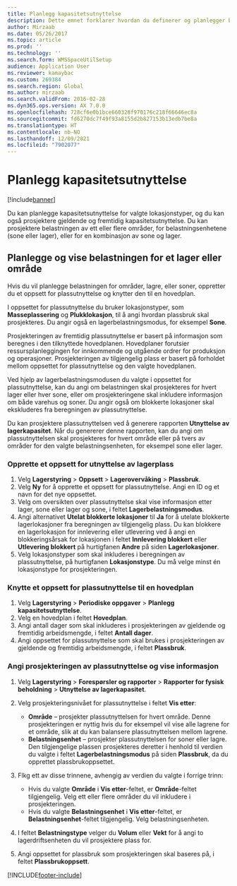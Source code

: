 ```yaml
---
title: Planlegg kapasitetsutnyttelse
description: Dette emnet forklarer hvordan du definerer og planlegger belastningen på et lager.
author: Mirzaab
ms.date: 05/26/2017
ms.topic: article
ms.prod: ''
ms.technology: ''
ms.search.form: WMSSpaceUtilSetup
audience: Application User
ms.reviewer: kamaybac
ms.custom: 269384
ms.search.region: Global
ms.author: mirzaab
ms.search.validFrom: 2016-02-28
ms.dyn365.ops.version: AX 7.0.0
ms.openlocfilehash: 728cf6e0b1bce660328f970176c218f66646ec8a
ms.sourcegitcommit: fd6270dc7f49f93a8155d2b827153b13edb7be8a
ms.translationtype: HT
ms.contentlocale: nb-NO
ms.lasthandoff: 12/09/2021
ms.locfileid: "7902077"
---
```

# <a name="schedule-load-utilization"></a>Planlegg kapasitetsutnyttelse

[!include[banner](../includes/banner.md)]

Du kan planlegge kapasitetsutnyttelse for valgte lokasjonstyper, og du kan også prosjektere gjeldende og fremtidig kapasitetsutnyttelse. Du kan prosjektere belastningen av ett eller flere områder, for belastningsenhetene (sone eller lager), eller for en kombinasjon av sone og lager.

## <a name="schedule-and-view-the-load-for-a-warehouse-or-site"></a>Planlegge og vise belastningen for et lager eller område

Hvis du vil planlegge belastningen for områder, lagre, eller soner, oppretter du et oppsett for plassutnyttelse og knytter den til en hovedplan.

I oppsettet for plassutnyttelse du bruker lokasjonstyper, som **Masseplassering** og **Plukklokasjon**, til å angi hvordan plassbruk skal prosjekteres. Du angir også en lagerbelastningsmodus, for eksempel **Sone**.

Prosjekteringen av fremtidig plassutnyttelse er basert på informasjon som beregnes i den tilknyttede hovedplanen. Hovedplaner forutsier ressursplanleggingen for innkommende og utgående ordrer for produksjon og operasjoner. Prosjekteringen av tilgjengelig plass er basert på forholdet mellom oppsettet for plassutnyttelse og den valgte hovedplanen.

Ved hjelp av lagerbelastningsmodusen du valgte i oppsettet for plassutnyttelse, kan du angi om belastningen skal prosjekteres for hvert lager eller hver sone, eller om prosjekteringene skal inkludere informasjon om både varehus og soner. Du angir også om blokkerte lokasjoner skal ekskluderes fra beregningen av plassutnyttelse.

Du kan prosjektere plassutnyttelsen ved å generere rapporten **Utnyttelse av lagerkapasitet**. Når du genererer denne rapporten, kan du angi om plassutnyttelsen skal prosjekteres for hvert område eller på tvers av områder for den valgte belastningsenheten, for eksempel sone eller lager.

### <a name="create-a-space-utilization-setup-for-a-warehouse"></a>Opprette et oppsett for utnyttelse av lagerplass

1. Velg **Lagerstyring** \> **Oppsett** \> **Lagerovervåking** \> **Plassbruk**.
2. Velg **Ny** for å opprette et oppsett for plassutnyttelse. Angi en ID og et navn for det nye oppsettet.
3. Velg om oversikten over plassutnyttelse skal vise informasjon etter lager, sone eller lager og sone, i feltet **Lagerbelastningsmodus**.
4. Angi alternativet **Utelat blokkerte lokasjoner** til **Ja** for å utelate blokkerte lagerlokasjoner fra beregningen av tilgjengelig plass. Du kan blokkere en lagerlokasjon for innlevering eller utlevering ved å angi en blokkeringsårsak for lokasjonen i feltet **Innlevering blokkert** eller **Utlevering blokkert** på hurtigfanen **Andre** på siden **Lagerlokasjoner**.
5. Velg lokasjonstyper som skal inkluderes i beregningen av plassutnyttelse, på hurtigfanen **Lokasjonstype**. Du må velge minst én lokasjonstype for prosjekteringen.

### <a name="associate-a-space-utilization-setup-with-a-master-plan"></a>Knytte et oppsett for plassutnyttelse til en hovedplan

1. Velg **Lagerstyring** \> **Periodiske oppgaver** \> **Planlegg kapasitetsutnyttelse**.
2. Velg en hovedplan i feltet **Hovedplan**.
3. Angi antall dager som skal inkluderes i prosjekteringen av gjeldende og fremtidig arbeidsmengde, i feltet **Antall dager**.
4. Angi oppsettet for plassutnyttelse som skal brukes i prosjekteringen av gjeldende og fremtidig arbeidsmengde, i feltet **Plassbruk**.

### <a name="specify-the-load-utilization-projection-and-view-information"></a>Angi prosjekteringen av plassutnyttelse og vise informasjon

1. Velg **Lagerstyring** \> **Forespørsler og rapporter** \> **Rapporter for fysisk beholdning** \> **Utnyttelse av lagerkapasitet**.
2. Velg prosjekteringsnivået for plassutnyttelse i feltet **Vis etter**:

    - **Område** – prosjekter plassutnyttelsen for hvert område. Denne prosjekteringen er nyttig hvis du for eksempel vil vise alle lagrene for et område, slik at du kan balansere plassutnyttelsen mellom lagrene.
    - **Belastningsenhet** – prosjekter plassutnyttelsen for soner eller lagre. Den tilgjengelige plassen prosjekteres deretter i henhold til verdien du valgte i feltet **Lagerbelastningsmodus** på siden **Plassbruk**, da du opprettet plassbrukoppsettet.

3. Flkg ett av disse trinnene, avhengig av verdien du valgte i forrige trinn:

    - Hvis du valgte **Område** i **Vis etter**-feltet, er **Område**-feltet tilgjengelig. Velg ett eller flere områder du vil inkludere i prosjekteringen.
    - Hvis du valgte **Belastningsenhet** i **Vis etter**-feltet, er **Belastningsenhet**-feltet tilgjengelig. Velg belastningsenheten.

4. I feltet **Belastningstype** velger du **Volum** eller **Vekt** for å angi to lagerdriftsenheten du vil prosjektere plass for.
5. Angi oppsettet for plassbruk som prosjekteringen skal baseres på, i feltet **Plassbrukoppsett**.


[!INCLUDE[footer-include](../../includes/footer-banner.md)]
